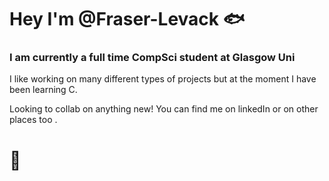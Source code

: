 # Hey I'm @Fraser-Levack 🐟

### I am currently a full time CompSci student at Glasgow Uni

I like working on many different types of projects but at the moment I have been learning C. 

Looking to collab on anything new! You can find me on linkedIn or on other places too .

# 🦈

<!---
Fraser-Levack/Fraser-Levack is a ✨ special ✨ repository because its `README.md` (this file) appears on your GitHub profile.
You can click the Preview link to take a look at your changes.
--->
